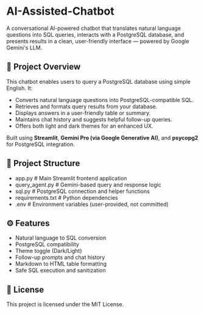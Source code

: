 # AI-Assisted-Chatbot

A conversational AI-powered chatbot that translates natural language questions into SQL queries, interacts with a PostgreSQL database, and presents results in a clean, user-friendly interface — powered by Google Gemini's LLM.


## 🧠 Project Overview

This chatbot enables users to query a PostgreSQL database using simple English. It:
- Converts natural language questions into PostgreSQL-compatible SQL.
- Retrieves and formats query results from your database.
- Displays answers in a user-friendly table or summary.
- Maintains chat history and suggests helpful follow-up queries.
- Offers both light and dark themes for an enhanced UX.

Built using **Streamlit**, **Gemini Pro (via Google Generative AI)**, and **psycopg2** for PostgreSQL integration.


## 📁 Project Structure

- app.py # Main Streamlit frontend application
- query_agent.py # Gemini-based query and response logic
- sql.py # PostgreSQL connection and helper functions
- requirements.txt # Python dependencies
- .env # Environment variables (user-provided, not committed)


## ⚙️ Features
- Natural language to SQL conversion
- PostgreSQL compatibility
- Theme toggle (Dark/Light)
- Follow-up prompts and chat history
- Markdown to HTML table formatting
- Safe SQL execution and sanitization

## 📜 License
This project is licensed under the MIT License.
